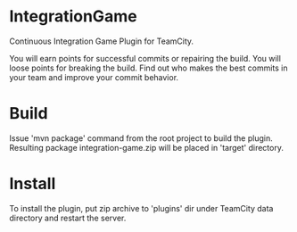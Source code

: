 IntegrationGame
===============

Continuous Integration Game Plugin for TeamCity.

You will earn points for successful commits or repairing the build. You will loose points for breaking the build.
Find out who makes the best commits in your team and improve your commit behavior.

# Build
Issue 'mvn package' command from the root project to build the plugin.
Resulting package integration-game.zip will be placed in 'target' directory.

# Install
To install the plugin, put zip archive to 'plugins' dir under TeamCity data directory and restart the server.
